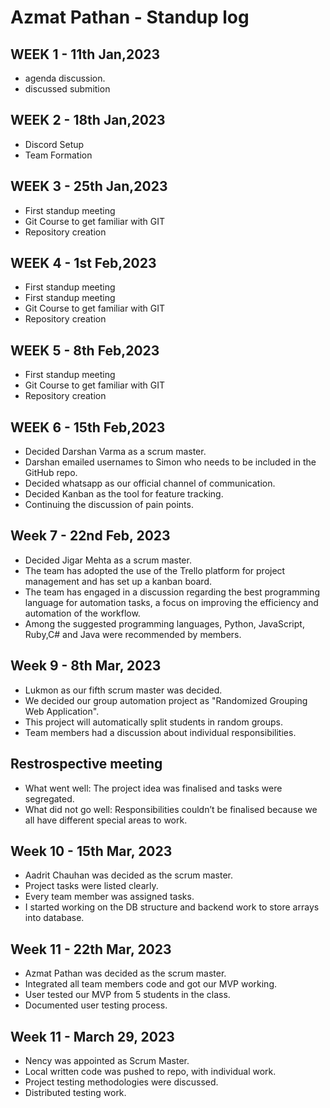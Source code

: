 

# Azmat Pathan - Standup log

## WEEK 1 - 11th Jan,2023

- agenda discussion.
- discussed submition 

## WEEK 2 - 18th Jan,2023

- Discord Setup
- Team Formation


## WEEK 3 - 25th Jan,2023

- First standup meeting
- Git Course to get familiar with GIT
- Repository creation

## WEEK 4 - 1st Feb,2023

- First standup meeting
- First standup meeting
- Git Course to get familiar with GIT
- Repository creation

## WEEK 5 - 8th Feb,2023

- First standup meeting
- Git Course to get familiar with GIT
- Repository creation

## WEEK 6 - 15th Feb,2023

- Decided Darshan Varma as a scrum master.
- Darshan emailed usernames to Simon who needs to be included in the GitHub repo.
- Decided whatsapp as our official channel of communication.
- Decided Kanban as the tool for feature tracking.
- Continuing the discussion of pain points.

## Week 7 - 22nd Feb, 2023
- Decided Jigar Mehta as a scrum master.
- The team has adopted the use of the Trello platform for project management and has set up a kanban board.
- The team has engaged in a discussion regarding the best programming language for automation tasks, a focus on improving the efficiency and automation of the workflow.
- Among the suggested programming languages, Python, JavaScript, Ruby,C# and Java were recommended by members.


## Week 9 - 8th Mar, 2023
- Lukmon as our fifth scrum master was decided.
- We decided our group automation project as "Randomized Grouping Web Application".
- This project will automatically split students in random groups.
- Team members had a discussion about individual responsibilities.

## Restrospective meeting
- What went well: The project idea was finalised and tasks were segregated.
- What did not go well: Responsibilities couldn’t be finalised because we all have different special areas to work.

## Week 10 - 15th Mar, 2023
- Aadrit Chauhan was decided as the scrum master.
- Project tasks were listed clearly.
- Every team member was assigned tasks.
- I started working on the DB structure and backend work to store arrays into database.

## Week 11 - 22th Mar, 2023
- Azmat Pathan was decided as the scrum master.
- Integrated all team members code and got our MVP working.
- User tested our MVP from 5 students in the class.
- Documented user testing process.

## Week 11 - March 29, 2023
- Nency was appointed as Scrum Master.
- Local written code was pushed to repo, with individual work.
- Project testing methodologies were discussed.
- Distributed testing work.
